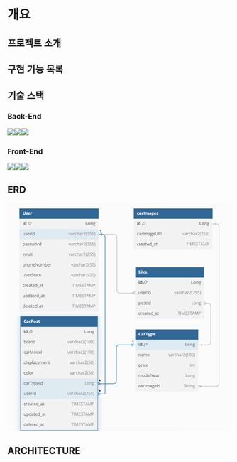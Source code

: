 # 개요

## 프로젝트 소개


## 구현 기능 목록

## 기술 스택
### Back-End
<img src="https://img.shields.io/badge/java-007396?style=for-the-badge&logo=java&logoColor=white"><img src="https://img.shields.io/badge/springboot-6DB33F?style=for-the-badge&logo=springboot&logoColor=white"><img src="https://img.shields.io/badge/mysql-4479A1?style=for-the-badge&logo=mysql&logoColor=white">
<br>
### Front-End
<img src="https://img.shields.io/badge/html5-E34F26?style=for-the-badge&logo=html5&logoColor=white"><img src="https://img.shields.io/badge/css-1572B6?style=for-the-badge&logo=css3&logoColor=white"><img src="https://img.shields.io/badge/javascript-F7DF1E?style=for-the-badge&logo=javascript&logoColor=black">


## ERD
![img.png](img.png)
## ARCHITECTURE